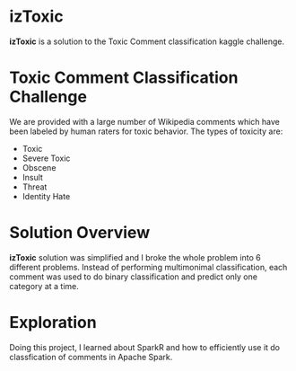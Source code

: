 # izToxic


**izToxic** is a solution to the Toxic Comment classification kaggle challenge. 

# Toxic Comment Classification Challenge

We are provided with a large number of Wikipedia comments which have been labeled by human raters for toxic behavior. The types of toxicity are:
- Toxic
- Severe Toxic
- Obscene
- Insult
- Threat
- Identity Hate

# Solution Overview

**izToxic** solution was simplified and I broke the whole problem into 6 different problems. Instead of performing multimonimal classification, each comment was used to do binary classification and predict only one category at a time.

# Exploration

Doing this project, I learned about SparkR and how to efficiently use it do classfication of comments in Apache Spark.
